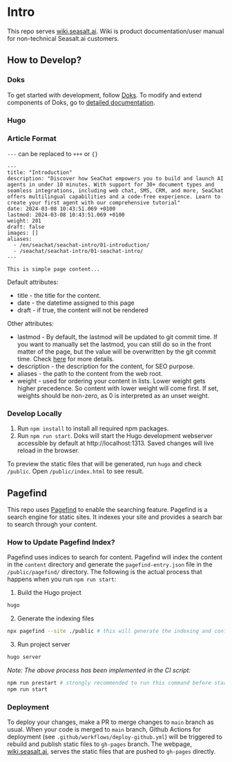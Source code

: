 # Intro
This repo serves [wiki.seasalt.ai](https://wiki.seasalt.ai). Wiki is product documentation/user manual for non-technical Seasalt.ai customers. 

## How to Develop?

### Doks
To get started with development, follow [Doks](https://getdoks.org/tutorial/introduction/). To modify and extend components of Doks, go to [detailed documentation](https://getdoks.org/docs/prologue/introduction/).

### Hugo

### Article Format

`---` can be replaced to `+++` or `{}`

```
---
title: "Introduction"
description: "Discover how SeaChat empowers you to build and launch AI agents in under 10 minutes. With support for 30+ document types and seamless integrations, including web chat, SMS, CRM, and more, SeaChat offers multilingual capabilities and a code-free experience. Learn to create your first agent with our comprehensive tutorial"
date: 2024-03-08 10:43:51.069 +0100
lastmod: 2024-03-08 10:43:51.069 +0100
weight: 201
draft: false
images: []
aliases:
  - /en/seachat/seachat-intro/01-introduction/
  - /seachat/seachat-intro/01-seachat-intro/
---

This is simple page content...

```

Default attributes:

- title - the title for the content.
- date - the datetime assigned to this page
- draft - if true, the content will not be rendered

Other attributes:
- lastmod - By default, the lastmod will be updated to git commit time. If you want to manually set the lastmod, you can still do so in the front matter of the page, but the value will be overwritten by the git commit time. Check [here](https://www.andrewjstevens.com/posts/2021/03/last-modified-date-with-hugo/) for more details.
- description - the description for the content, for SEO purpose.
- aliases - the path to the content from the web root.
- weight - used for ordering your content in lists. Lower weight gets higher precedence. So content with lower weight will come first. If set, weights should be non-zero, as 0 is interpreted as an unset weight.

### Develop Locally

1. Run `npm install` to install all required npm packages. 
2. Run `npm run start`. Doks will start the Hugo development webserver accessible by default at http://localhost:1313. Saved changes will live reload in the browser.

To preview the static files that will be generated, run `hugo` and check `/public`. Open `/public/index.html` to see result.

## Pagefind

This repo uses [Pagefind](https://pagefind.app/) to enable the searching feature. Pagefind is a search engine for static sites. It indexes your site and provides a search bar to search through your content.

### How to Update Pagefind Index?
Pagefind uses indices to search for content. Pagefind will index the content in the `content` directory and generate the `pagefind-entry.json` file in the `/public/pagefind/` directory. The following is the actual process that happens when you run `npm run start`:

1. Build the Hugo project

```bash
hugo
```

2. Generate the indexing files

```bash
npx pagefind --site ./public # this will generate the indexing and configuration files inside /pagefind in the public directory
```

3. Run project server

```bash
hugo server
```

*Note: The above process has been implemented in the CI script:*

```bash 
npm run prestart # strongly recommended to run this command before starting the project to ensure the indexing content for pagefind is up-to-date
npm run start
```

### Deployment
To deploy your changes, make a PR to merge changes to `main` branch as usual. When your code is merged to `main` branch, Github Actions for deployment (see `.github/workflows/deploy-github.yml`) will be triggered to rebuild and publish static files to `gh-pages` branch. The webpage, [wiki.seasalt.ai](https://wiki.seasalt.ai), serves the static files that are pushed to `gh-pages` directly.